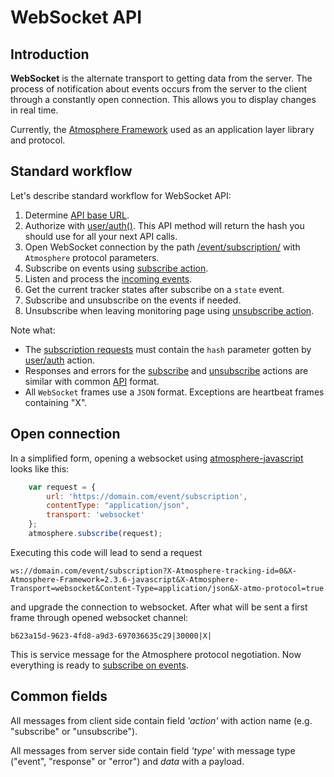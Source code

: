 # WebSocket API

## Introduction

__WebSocket__ is the alternate transport to getting data from the server. The process of notification about events occurs from the server to the client through a constantly open connection. This allows you to display changes in real time.

Currently, the [Atmosphere Framework](https://github.com/Atmosphere) used as an application layer library and protocol.

## Standard workflow

Let's describe standard workflow for WebSocket API:

1.  Determine [API base URL](../../backend-api/getting-started.md#api-base-url). 
2.  Authorize with [user/auth()](../resources/commons/user/user.md#auth). This API method will return the hash you should use for all your next API calls.
3.  Open WebSocket connection by the path [/event/subscription/](./subscription.md) with `Atmosphere` protocol parameters.
4.  Subscribe on events using [subscribe action](./subscription.md#subscribe-action).
5.  Listen and process the [incoming events](./events.md).
6.  Get the current tracker states after subscribe on a `state` event.
7.  Subscribe and unsubscribe on the events if needed.
8.  Unsubscribe when leaving monitoring page using [unsubscribe action](./subscription.md#unsubscribe-action).

Note what:
* The [subscription requests](./subscription.md) must contain the 
  `hash` parameter gotten by [user/auth](../resources/commons/user/user.md#auth) action.
* Responses and errors for the [subscribe](./subscription.md#subscribe-action) 
  and [unsubscribe](./subscription.md#unsubscribe-action) actions are similar 
  with common [API](../getting-started.md) format.
* All `WebSocket` frames use a `JSON` format. Exceptions are heartbeat frames containing "X".

## Open connection

In a simplified form, opening a websocket using [atmosphere-javascript](https://github.com/Atmosphere/atmosphere-javascript) looks like this:

```javascript
    var request = {
		url: 'https://domain.com/event/subscription',
        contentType: "application/json",
        transport: 'websocket'
	};
    atmosphere.subscribe(request);
```

Executing this code will lead to send a request

    ws://domain.com/event/subscription?X-Atmosphere-tracking-id=0&X-Atmosphere-Framework=2.3.6-javascript&X-Atmosphere-Transport=websocket&Content-Type=application/json&X-atmo-protocol=true

and upgrade the connection to websocket.
After what will be sent a first frame through opened websocket channel:

    b623a15d-9623-4fd8-a9d3-697036635c29|30000|X|

This is service message for the Atmosphere protocol negotiation.
Now everything is ready to [subscribe on events](./subscription.md#subscribe-action).

## Common fields

All messages from client side contain field _'action'_ with action name (e.g. "subscribe" or "unsubscribe").

All messages from server side contain field _'type'_ with message type ("event", "response" or "error") and _data_ with a payload.

